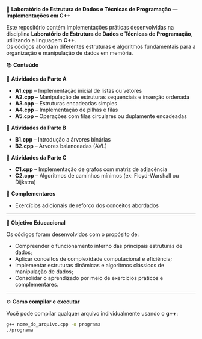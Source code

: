 🧩 **Laboratório de Estrutura de Dados e Técnicas de Programação — Implementações em C++**

Este repositório contém implementações práticas desenvolvidas na disciplina **Laboratório de Estrutura de Dados e Técnicas de Programação**, utilizando a linguagem **C++**.  
Os códigos abordam diferentes estruturas e algoritmos fundamentais para a organização e manipulação de dados em memória.

📚 **Conteúdo**

🔹 **Atividades da Parte A**
- **A1.cpp** – Implementação inicial de listas ou vetores
- **A2.cpp** – Manipulação de estruturas sequenciais e inserção ordenada
- **A3.cpp** – Estruturas encadeadas simples
- **A4.cpp** – Implementação de pilhas e filas
- **A5.cpp** – Operações com filas circulares ou duplamente encadeadas

🔹 **Atividades da Parte B**
- **B1.cpp** – Introdução a árvores binárias
- **B2.cpp** – Árvores balanceadas (AVL)

🔹 **Atividades da Parte C**
- **C1.cpp** – Implementação de grafos com matriz de adjacência
- **C2.cpp** – Algoritmos de caminhos mínimos (ex: Floyd-Warshall ou Dijkstra)

🔹 **Complementares**
- Exercícios adicionais de reforço dos conceitos abordados

---

**🧠 Objetivo Educacional**

Os códigos foram desenvolvidos com o propósito de:
- Compreender o funcionamento interno das principais estruturas de dados;
- Aplicar conceitos de complexidade computacional e eficiência;
- Implementar estruturas dinâmicas e algoritmos clássicos de manipulação de dados;
- Consolidar o aprendizado por meio de exercícios práticos e complementares.

---
⚙️ **Como compilar e executar**

Você pode compilar qualquer arquivo individualmente usando o **g++**:



```bash
g++ nome_do_arquivo.cpp -o programa
./programa
